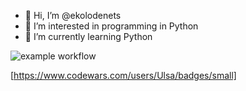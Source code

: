 - 👋 Hi, I’m @ekolodenets
- 👀 I’m interested in programming in Python
- 🌱 I’m currently learning Python

![example workflow](https://www.codewars.com/users/Ulsa/badges/small.svg)

[https://www.codewars.com/users/Ulsa/badges/small]
<!---
ekolodenets/ekolodenets is a ✨ special ✨ repository because its `README.md` (this file) appears on your GitHub profile.
You can click the Preview link to take a look at your changes.
--->
